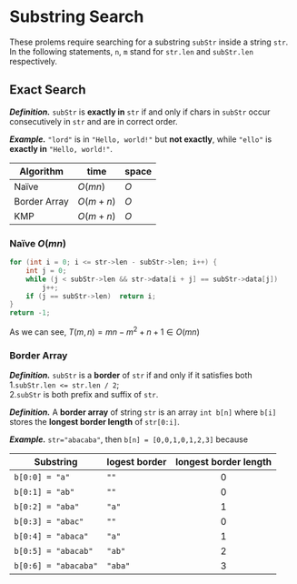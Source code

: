 # Substring Search

These prolems require searching for a substring `subStr` inside a string `str`. In the following statements, `n`, `m` stand for `str.len` and `subStr.len` respectively.

## Exact Search

***Definition.*** `subStr` is **exactly in** `str` if and only if chars in `subStr` occur consecutively in `str` and are in correct order.

***Example.*** `"lord"` is in `"Hello, world!"` but **not exactly**, while `"ello"` is **exactly in** `"Hello, world!"`.

|Algorithm   |time    |space|
|------------|--------|-----|
|Naïve       |$O(mn)$ |$O$  |
|Border Array|$O(m+n)$|$O$  |
|KMP         |$O(m+n)$|$O$  |

### Naïve $O(mn)$

```c
for (int i = 0; i <= str->len - subStr->len; i++) {
    int j = 0;
    while (j < subStr->len && str->data[i + j] == subStr->data[j])
        j++;
    if (j == subStr->len)  return i;
}
return -1;
```

As we can see, $T(m,n)=mn-m^{2}+n+1\in O(mn)$

### Border Array

***Definition.*** `subStr` is a **border** of `str` if and only if it satisfies both\
1.`subStr.len <= str.len / 2`;\
2.`subStr` is both prefix and suffix of `str`.

***Definition.*** A **border array** of string `str` is an array `int b[n]` where `b[i]` stores the **longest border length** of `str[0:i]`.

***Example.*** `str="abacaba"`, then `b[n] = [0,0,1,0,1,2,3]` because

|Substring           |logest border|longest border length|
|--------------------|-------------|:-------------------:|
|`b[0:0] = "a"`      |`""`         |0                    |
|`b[0:1] = "ab"`     |`""`         |0                    |
|`b[0:2] = "aba"`    |`"a"`        |1                    |
|`b[0:3] = "abac"`   |`""`         |0                    |
|`b[0:4] = "abaca"`  |`"a"`        |1                    |
|`b[0:5] = "abacab"` |`"ab"`       |2                    |
|`b[0:6] = "abacaba"`|`"aba"`      |3                    |

```c
```
